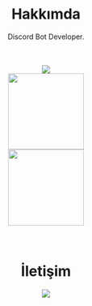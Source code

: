 <div align="center">
  <h1>Hakkımda</h1>
  <p>Discord Bot Developer.</p>
  <br>
  <br>

<div align="center">
   <a href="https://discord.com/users/847135139384524800" target="_blank">
      <img src="https://lanyard-profile-readme.vercel.app/api/847135139384524800?theme=light&bg=809ecf&animated=false&hideDiscrim=true&borderRadius=30px&idleMessage=Probably%20doing%20something%20else">
   </a>

<div align = "center">
<img src = "https://github-readme-stats.vercel.app/api?username=iUgur&show_icons=true&theme=tokyonight" width = "% 100" height = "150px" />
  <br>
<img src = "https://github-readme-stats.vercel.app/api/top-langs/?username=iUgur&layout=compact&theme=tokyonight" width = "% 100" height = "150px"  />
  <br> 
</div>
<br><br>
  <h1>İletişim</h1>
  <a href="https://discord.com/users/847135139384524800" target="_blank"><img src="https://shields.io/badge/Cheesey-111111.svg?&style=for-the-badge&logo=discord"></a>
</div>
